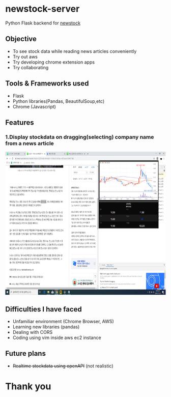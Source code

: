 # newstock-server
Python Flask backend for <a href='https://github.com/littlejkim/newstock'>newstock</a>

## Objective
* To see stock data while reading news articles conveniently
* Try out aws
* Try developing chrome extension apps
* Try collaborating

## Tools & Frameworks used
* Flask
* Python libraries(Pandas, BeautifulSoup,etc)
* Chrome (Javascript)

## Features
### 1.Display stockdata on dragging(selecting) company name from a news article
<img src='https://github.com/lpaqkosw/readmeImages/blob/master/newstock/newstock.png' height='450' width='800'></img>

## Difficulties I have faced
* Unfamiliar environment (Chrome Browser, AWS)
* Learning new libraries (pandas)
* Dealing with CORS
* Coding using vim inside aws ec2 instance

## Future plans
* <s>Realtime stockdata using openAPI</s> (not realistic)

# Thank you
